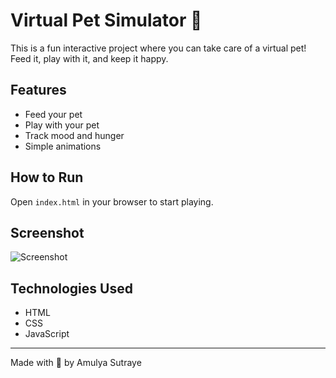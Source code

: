 # Virtual Pet Simulator 🐾

This is a fun interactive project where you can take care of a virtual pet! Feed it, play with it, and keep it happy.

## Features
- Feed your pet
- Play with your pet
- Track mood and hunger
- Simple animations

## How to Run
Open `index.html` in your browser to start playing.

## Screenshot
![Screenshot](img/Screenshot.png)

## Technologies Used
- HTML
- CSS
- JavaScript

---

Made with 💙 by Amulya Sutraye
